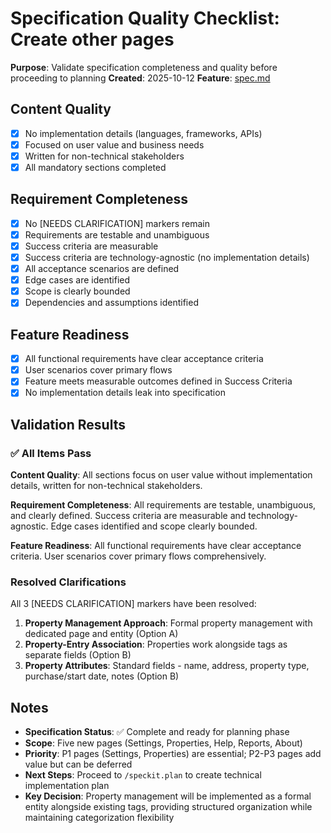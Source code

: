 # Specification Quality Checklist: Create other pages

**Purpose**: Validate specification completeness and quality before proceeding to planning
**Created**: 2025-10-12
**Feature**: [spec.md](../spec.md)

## Content Quality

- [x] No implementation details (languages, frameworks, APIs)
- [x] Focused on user value and business needs
- [x] Written for non-technical stakeholders
- [x] All mandatory sections completed

## Requirement Completeness

- [x] No [NEEDS CLARIFICATION] markers remain
- [x] Requirements are testable and unambiguous
- [x] Success criteria are measurable
- [x] Success criteria are technology-agnostic (no implementation details)
- [x] All acceptance scenarios are defined
- [x] Edge cases are identified
- [x] Scope is clearly bounded
- [x] Dependencies and assumptions identified

## Feature Readiness

- [x] All functional requirements have clear acceptance criteria
- [x] User scenarios cover primary flows
- [x] Feature meets measurable outcomes defined in Success Criteria
- [x] No implementation details leak into specification

## Validation Results

### ✅ All Items Pass

**Content Quality**: All sections focus on user value without implementation details, written for non-technical stakeholders.

**Requirement Completeness**: All requirements are testable, unambiguous, and clearly defined. Success criteria are measurable and technology-agnostic. Edge cases identified and scope clearly bounded.

**Feature Readiness**: All functional requirements have clear acceptance criteria. User scenarios cover primary flows comprehensively.

### Resolved Clarifications

All 3 [NEEDS CLARIFICATION] markers have been resolved:

1. **Property Management Approach**: Formal property management with dedicated page and entity (Option A)
2. **Property-Entry Association**: Properties work alongside tags as separate fields (Option B)
3. **Property Attributes**: Standard fields - name, address, property type, purchase/start date, notes (Option B)

## Notes

- **Specification Status**: ✅ Complete and ready for planning phase
- **Scope**: Five new pages (Settings, Properties, Help, Reports, About)
- **Priority**: P1 pages (Settings, Properties) are essential; P2-P3 pages add value but can be deferred
- **Next Steps**: Proceed to `/speckit.plan` to create technical implementation plan
- **Key Decision**: Property management will be implemented as a formal entity alongside existing tags, providing structured organization while maintaining categorization flexibility

